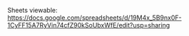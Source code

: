 Sheets viewable: https://docs.google.com/spreadsheets/d/19M4x_5B9nx0F-1CyFF15A7RyVin74cfZ90kSoUbxWfE/edit?usp=sharing
